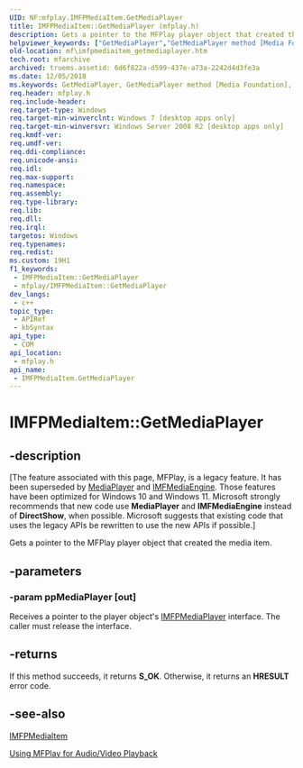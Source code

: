 ```yaml
---
UID: NF:mfplay.IMFPMediaItem.GetMediaPlayer
title: IMFPMediaItem::GetMediaPlayer (mfplay.h)
description: Gets a pointer to the MFPlay player object that created the media item.
helpviewer_keywords: ["GetMediaPlayer","GetMediaPlayer method [Media Foundation]","GetMediaPlayer method [Media Foundation]","IMFPMediaItem interface","IMFPMediaItem interface [Media Foundation]","GetMediaPlayer method","IMFPMediaItem.GetMediaPlayer","IMFPMediaItem::GetMediaPlayer","mf.imfpmediaitem_getmediaplayer","mfplay/IMFPMediaItem::GetMediaPlayer"]
old-location: mf\imfpmediaitem_getmediaplayer.htm
tech.root: mfarchive
archived: truems.assetid: 6d6f822a-d599-437e-a73a-2242d4d3fe3a
ms.date: 12/05/2018
ms.keywords: GetMediaPlayer, GetMediaPlayer method [Media Foundation], GetMediaPlayer method [Media Foundation],IMFPMediaItem interface, IMFPMediaItem interface [Media Foundation],GetMediaPlayer method, IMFPMediaItem.GetMediaPlayer, IMFPMediaItem::GetMediaPlayer, mf.imfpmediaitem_getmediaplayer, mfplay/IMFPMediaItem::GetMediaPlayer
req.header: mfplay.h
req.include-header: 
req.target-type: Windows
req.target-min-winverclnt: Windows 7 [desktop apps only]
req.target-min-winversvr: Windows Server 2008 R2 [desktop apps only]
req.kmdf-ver: 
req.umdf-ver: 
req.ddi-compliance: 
req.unicode-ansi: 
req.idl: 
req.max-support: 
req.namespace: 
req.assembly: 
req.type-library: 
req.lib: 
req.dll: 
req.irql: 
targetos: Windows
req.typenames: 
req.redist: 
ms.custom: 19H1
f1_keywords:
 - IMFPMediaItem::GetMediaPlayer
 - mfplay/IMFPMediaItem::GetMediaPlayer
dev_langs:
 - c++
topic_type:
 - APIRef
 - kbSyntax
api_type:
 - COM
api_location:
 - mfplay.h
api_name:
 - IMFPMediaItem.GetMediaPlayer
---
```


# IMFPMediaItem::GetMediaPlayer


## -description

\[The feature associated with this page, MFPlay, is a legacy feature. It has been superseded by [MediaPlayer](/uwp/api/Windows.Media.Playback.MediaPlayer) and  [IMFMediaEngine](/windows/win32/api/mfmediaengine/nn-mfmediaengine-imfmediaengine). Those features have been optimized for Windows 10 and Windows 11. Microsoft strongly recommends that new code use **MediaPlayer** and **IMFMediaEngine** instead of **DirectShow**, when possible. Microsoft suggests that existing code that uses the legacy APIs be rewritten to use the new APIs if possible.\]


Gets a pointer to the MFPlay player object that created the media item.

## -parameters

### -param ppMediaPlayer [out]

Receives a pointer to the player object's <a href="/windows/desktop/api/mfplay/nn-mfplay-imfpmediaplayer">IMFPMediaPlayer</a> interface. The caller must release the interface.

## -returns

If this method succeeds, it returns <b>S_OK</b>. Otherwise, it returns an <b>HRESULT</b> error code.

## -see-also

<a href="/windows/desktop/api/mfplay/nn-mfplay-imfpmediaitem">IMFPMediaItem</a>



<a href="/windows/desktop/medfound/using-mfplay-for-audio-video-playback">Using MFPlay for Audio/Video Playback</a>